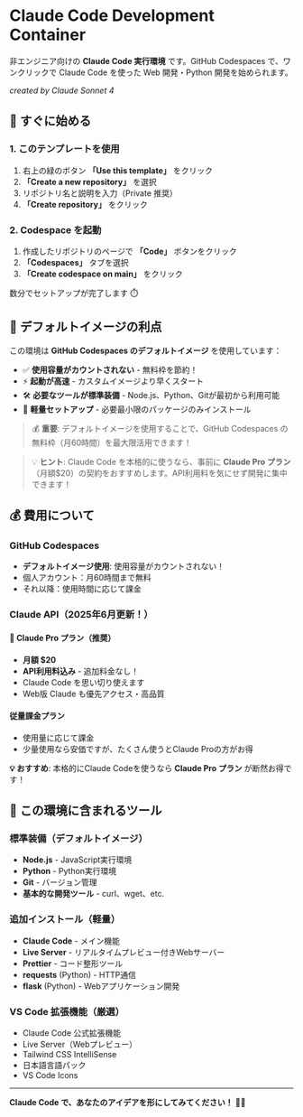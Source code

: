 # Claude Code Development Container

非エンジニア向けの **Claude Code 実行環境** です。GitHub Codespaces で、ワンクリックで Claude Code を使った Web 開発・Python 開発を始められます。

*created by Claude Sonnet 4*

## 🚀 すぐに始める

### 1. このテンプレートを使用

1. 右上の緑のボタン **「Use this template」** をクリック
2. **「Create a new repository」** を選択
3. リポジトリ名と説明を入力（Private 推奨）
4. **「Create repository」** をクリック

### 2. Codespace を起動

1. 作成したリポジトリのページで **「Code」** ボタンをクリック
2. **「Codespaces」** タブを選択
3. **「Create codespace on main」** をクリック

数分でセットアップが完了します ⏱️

## 🌟 デフォルトイメージの利点

この環境は **GitHub Codespaces のデフォルトイメージ** を使用しています：

- ✅ **使用容量がカウントされない** - 無料枠を節約！
- ⚡ **起動が高速** - カスタムイメージより早くスタート
- 🛠️ **必要なツールが標準装備** - Node.js、Python、Gitが最初から利用可能
- 🔧 **軽量セットアップ** - 必要最小限のパッケージのみインストール

> 💰 **重要**: デフォルトイメージを使用することで、GitHub Codespaces の無料枠（月60時間）を最大限活用できます！

> 💡 **ヒント**: Claude Code を本格的に使うなら、事前に **Claude Pro プラン**（月額$20）の契約をおすすめします。API利用料を気にせず開発に集中できます！

## 💰 費用について

### GitHub Codespaces
- **デフォルトイメージ使用**: 使用容量がカウントされない！
- 個人アカウント：月60時間まで無料
- それ以降：使用時間に応じて課金

### Claude API（2025年6月更新！）

#### 🌟 Claude Pro プラン（推奨）
- **月額 $20**
- **API利用料込み** - 追加料金なし！
- Claude Code を思い切り使えます
- Web版 Claude も優先アクセス・高品質

#### 従量課金プラン
- 使用量に応じて課金
- 少量使用なら安価ですが、たくさん使うとClaude Proの方がお得

**💡 おすすめ**: 本格的にClaude Codeを使うなら **Claude Pro プラン** が断然お得です！

## 📂 この環境に含まれるツール

### 標準装備（デフォルトイメージ）
- **Node.js** - JavaScript実行環境
- **Python** - Python実行環境  
- **Git** - バージョン管理
- **基本的な開発ツール** - curl、wget、etc.

### 追加インストール（軽量）
- **Claude Code** - メイン機能
- **Live Server** - リアルタイムプレビュー付きWebサーバー
- **Prettier** - コード整形ツール
- **requests** (Python) - HTTP通信
- **flask** (Python) - Webアプリケーション開発

### VS Code 拡張機能（厳選）
- Claude Code 公式拡張機能
- Live Server（Webプレビュー）
- Tailwind CSS IntelliSense
- 日本語言語パック
- VS Code Icons

---

**Claude Code で、あなたのアイデアを形にしてみてください！** 🤖✨